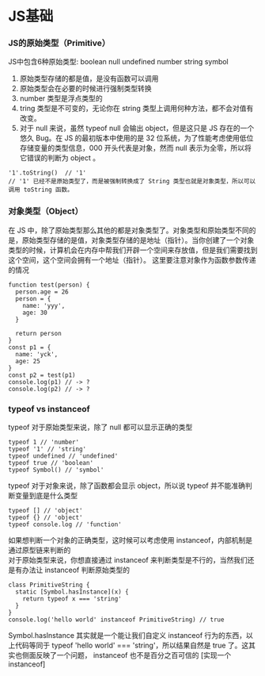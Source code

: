# JS基础
### JS的原始类型（Primitive）
JS中包含6种原始类型: boolean null undefined number string symbol  
1. 原始类型存储的都是值，是没有函数可以调用 
2. 原始类型会在必要的时候进行强制类型转换  
3. number 类型是浮点类型的  
4. tring 类型是不可变的，无论你在 string 类型上调用何种方法，都不会对值有改变。
5. 对于 null 来说，虽然 typeof null 会输出 object，但是这只是 JS 存在的一个悠久 Bug。在 JS 的最初版本中使用的是 32 位系统，为了性能考虑使用低位存储变量的类型信息，000 开头代表是对象，然而 null 表示为全零，所以将它错误的判断为 object 。
```
'1'.toString()  // '1'
// '1' 已经不是原始类型了，而是被强制转换成了 String 类型也就是对象类型，所以可以调用 toString 函数。
```
### 对象类型（Object）
在 JS 中，除了原始类型那么其他的都是对象类型了。对象类型和原始类型不同的是，原始类型存储的是值，对象类型存储的是地址（指针）。当你创建了一个对象类型的时候，计算机会在内存中帮我们开辟一个空间来存放值，但是我们需要找到这个空间，这个空间会拥有一个地址（指针）。
这里要注意对象作为函数参数传递的情况
```
function test(person) {
  person.age = 26
  person = {
    name: 'yyy',
    age: 30
  }

  return person
}
const p1 = {
  name: 'yck',
  age: 25
}
const p2 = test(p1)
console.log(p1) // -> ?
console.log(p2) // -> ?
```
### typeof vs instanceof  
typeof 对于原始类型来说，除了 null 都可以显示正确的类型  
```
typeof 1 // 'number'
typeof '1' // 'string'
typeof undefined // 'undefined'
typeof true // 'boolean'
typeof Symbol() // 'symbol'
```
typeof 对于对象来说，除了函数都会显示 object，所以说 typeof 并不能准确判断变量到底是什么类型
```
typeof [] // 'object'
typeof {} // 'object'
typeof console.log // 'function'
```
如果想判断一个对象的正确类型，这时候可以考虑使用 instanceof，内部机制是通过原型链来判断的   
对于原始类型来说，你想直接通过 instanceof 来判断类型是不行的，当然我们还是有办法让 instanceof 判断原始类型的
```
class PrimitiveString {
  static [Symbol.hasInstance](x) {
    return typeof x === 'string'
  }
}
console.log('hello world' instanceof PrimitiveString) // true
```
Symbol.hasInstance 其实就是一个能让我们自定义 instanceof 行为的东西，以上代码等同于 typeof 'hello world' === 'string'，所以结果自然是 true 了。这其实也侧面反映了一个问题， instanceof 也不是百分之百可信的
[实现一个 instanceof]

